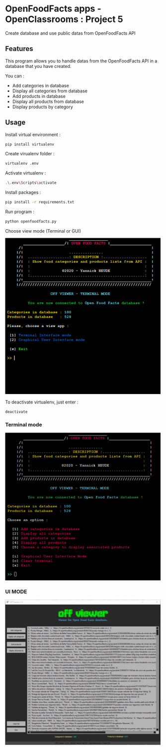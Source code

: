 # OpenFoodFacts apps - OpenClassrooms : Project 5
Create database and use public datas from OpenFoodFacts API

## Features
This program allows you to handle datas from the OpenFoodFacts API in a database that you have created.

You can :
- Add categories in database
- Display all categories from database
- Add products in database
- Display all products from database
- Display products by category

## Usage
Install virtual environment : 
```bash
pip install virtualenv
```

Create virualenv folder : 
```bash
virtualenv .env
```

Activate virtualenv : 
```bash
.\.env\Scripts\activate
```

Install packages : 
```bash
pip install -r requirements.txt
```

Run program : 
```bash
python openfoodfacts.py
```

Choose view mode (Terminal or GUI)

<img width=500px src="https://github.com/Ayckinn/OpenClassrooms/blob/master/PROJET_05/screenshots/main_view.png" />

To deactivate virtualenv, just enter : 
```bash
deactivate
```

### Terminal mode

<img width=500px src="https://github.com/Ayckinn/OpenClassrooms/blob/master/PROJET_05/screenshots/terminal_mode.png" />

### UI MODE

<img width=500px src="https://github.com/Ayckinn/OpenClassrooms/blob/master/PROJET_05/screenshots/ui_mode.png" />